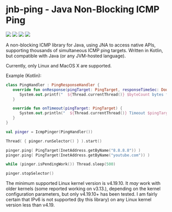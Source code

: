 # jnb-ping - Java Non-Blocking ICMP Ping

[![][Build Status img]][Build Status]
[![][license img]][license]
[![][Maven Central img]][Maven Central]
[![][Javadocs img]][Javadocs]

A non-blocking ICMP library for Java, using JNA to access native APIs, supporting thousands of simultaneous ICMP ping targets.  Written in Kotlin, but compatible with Java (or any JVM-hosted language).

Currently, only Linux and MacOS X are supported.

Example (Kotlin):
```kotlin
class PingHandler : PingResponseHandler {
   override fun onResponse(pingTarget: PingTarget, responseTimeSec: Double, byteCount: Int, seq: Int) {
      System.out.printf("  ${Thread.currentThread()} $byteCount bytes from $pingTarget: icmp_seq=$seq time=%1.6f\n", responseTimeSec)
   }

   override fun onTimeout(pingTarget: PingTarget) {
      System.out.println("  ${Thread.currentThread()} Timeout $pingTarget")
   }
}

val pinger = IcmpPinger(PingHandler())

Thread( { pinger.runSelector() } ).start()

pinger.ping( PingTarget(InetAddress.getByName("8.8.8.8")) )
pinger.ping( PingTarget(InetAddress.getByName("youtube.com")) )

while (pinger.isPendingWork()) Thread.sleep(500)

pinger.stopSelector()
```

The minimum supported Linux kernel version is v4.19.10. It *may* work with older kernels (some reported working on v3.13.), depending on the kernel configuration parameters, but only v4.19.10+ has been tested. I am fairly certain that IPv6 is not supported (by this library) on any Linux kernel version less than v4.19.

[Build Status]:https://travis-ci.org/brettwooldridge/jnb-ping
[Build Status img]:https://travis-ci.org/brettwooldridge/jnb-ping.svg?branch=master

[license]:LICENSE
[license img]:https://img.shields.io/badge/license-Apache%202-blue.svg

[Maven Central]:https://maven-badges.herokuapp.com/maven-central/com.zaxxer/jnb-ping
[Maven Central img]:https://maven-badges.herokuapp.com/maven-central/com.zaxxer/jnb-ping/badge.svg

[Javadocs]:http://javadoc.io/doc/com.zaxxer/jnb-ping
[Javadocs img]:http://javadoc.io/badge/com.zaxxer/jnb-ping.svg
